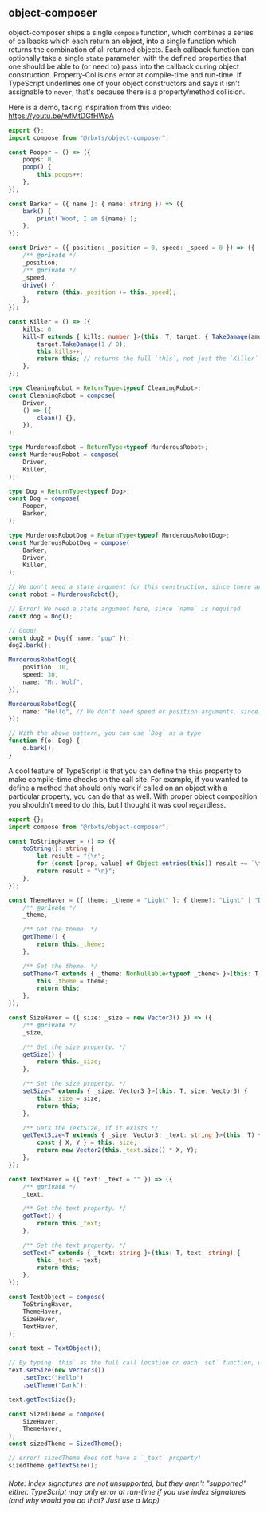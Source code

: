 ## object-composer

object-composer ships a single `compose` function, which combines a series of callbacks which each return an object, into a single function which returns the combination of all returned objects. Each callback function can optionally take a single `state` parameter, with the defined properties that one should be able to (or need to) pass into the callback during  object construction. Property-Collisions error at compile-time and run-time. If TypeScript underlines one of your object constructors and says it isn't assignable to `never`, that's because there is a property/method collision.

Here is a demo, taking inspiration from this video: https://youtu.be/wfMtDGfHWpA

```ts
export {};
import compose from "@rbxts/object-composer";

const Pooper = () => ({
	poops: 0,
	poop() {
		this.poops++;
	},
});

const Barker = ({ name }: { name: string }) => ({
	bark() {
		print(`Woof, I am ${name}`);
	},
});

const Driver = ({ position: _position = 0, speed: _speed = 0 }) => ({
	/** @private */
	_position,
	/** @private */
	_speed,
	drive() {
		return (this._position += this._speed);
	},
});

const Killer = () => ({
	kills: 0,
	kill<T extends { kills: number }>(this: T, target: { TakeDamage(amount: number): void }) {
		target.TakeDamage(1 / 0);
		this.kills++;
		return this; // returns the full `this`, not just the `Killer` this
	},
});

type CleaningRobot = ReturnType<typeof CleaningRobot>;
const CleaningRobot = compose(
	Driver,
	() => ({
		clean() {},
	}),
);

type MurderousRobot = ReturnType<typeof MurderousRobot>;
const MurderousRobot = compose(
	Driver,
	Killer,
);

type Dog = ReturnType<typeof Dog>;
const Dog = compose(
	Pooper,
	Barker,
);

type MurderousRobotDog = ReturnType<typeof MurderousRobotDog>;
const MurderousRobotDog = compose(
	Barker,
	Driver,
	Killer,
);

// We don't need a state argument for this construction, since there are defaults for every property in Driver and Killer
const robot = MurderousRobot();

// Error! We need a state argument here, since `name` is required
const dog = Dog();

// Good!
const dog2 = Dog({ name: "pup" });
dog2.bark();

MurderousRobotDog({
	position: 10,
	speed: 30,
	name: "Mr. Wolf",
});

MurderousRobotDog({
	name: "Hello", // We don't need speed or position arguments, since those have defaults
});

// With the above pattern, you can use `Dog` as a type
function f(o: Dog) {
	o.bark();
}
```

A cool feature of TypeScript is that you can define the `this` property to make compile-time checks on the call site. For example, if you wanted to define a method that should only work if called on an object with a particular property, you can do that as well. With proper object composition you shouldn't need to do this, but I thought it was cool regardless.

```ts
export {};
import compose from "@rbxts/object-composer";

const ToStringHaver = () => ({
	toString(): string {
		let result = "{\n";
		for (const [prop, value] of Object.entries(this)) result += `\t${prop}: ${value},\n`;
		return result + "\n}";
	},
});

const ThemeHaver = ({ theme: _theme = "Light" }: { theme?: "Light" | "Dark" }) => ({
	/** @private */
	_theme,

	/** Get the theme. */
	getTheme() {
		return this._theme;
	},

	/** Set the theme. */
	setTheme<T extends { _theme: NonNullable<typeof _theme> }>(this: T, theme: NonNullable<typeof _theme>) {
		this._theme = theme;
		return this;
	},
});

const SizeHaver = ({ size: _size = new Vector3() }) => ({
	/** @private */
	_size,

	/** Get the size property. */
	getSize() {
		return this._size;
	},

	/** Set the size property. */
	setSize<T extends { _size: Vector3 }>(this: T, size: Vector3) {
		this._size = size;
		return this;
	},

	/** Gets the TextSize, if it exists */
	getTextSize<T extends { _size: Vector3; _text: string }>(this: T) {
		const { X, Y } = this._size;
		return new Vector2(this._text.size() * X, Y);
	},
});

const TextHaver = ({ text: _text = "" }) => ({
	/** @private */
	_text,

	/** Get the text property. */
	getText() {
		return this._text;
	},

	/** Set the text property. */
	setText<T extends { _text: string }>(this: T, text: string) {
		this._text = text;
		return this;
	},
});

const TextObject = compose(
	ToStringHaver,
	ThemeHaver,
	SizeHaver,
	TextHaver,
);

const text = TextObject();

// By typing `this` as the full call location on each `set` function, we can chain!
text.setSize(new Vector3())
	.setText("Hello")
	.setTheme("Dark");

text.getTextSize();

const SizedTheme = compose(
	SizeHaver,
	ThemeHaver,
);
const sizedTheme = SizedTheme();

// error! sizedTheme does not have a `_text` property!
sizedTheme.getTextSize();
```

###### Note: Index signatures are not unsupported, but they aren't "supported" either. TypeScript may only error at run-time if you use index signatures (and why would you do that? Just use a Map)
